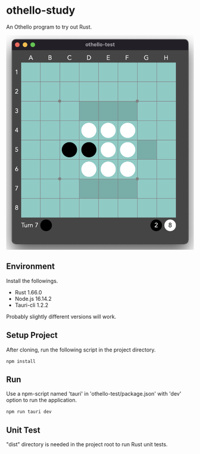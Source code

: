 # othello-study
An Othello program to try out Rust.

![Screenshot](img/screenshot.png)

## Environment
Install the followings.

- Rust 1.66.0
- Node.js 16.14.2
- Tauri-cli 1.2.2

Probably slightly different versions will work.

## Setup Project
After cloning, run the following script in the project directory.

```shell
npm install
```

## Run

Use a npm-script named 'tauri' in 'othello-test/package.json' with 'dev' option to run the application.

```shell
npm run tauri dev
```

## Unit Test

"dist" directory is needed in the project root to run Rust unit tests.